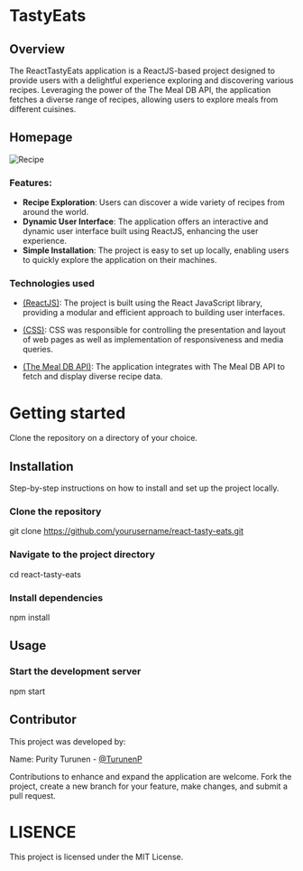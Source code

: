 # TastyEats

## Overview

The ReactTastyEats application is a ReactJS-based project designed to provide users with a delightful experience exploring and discovering various recipes. Leveraging the power of the The Meal DB API, the application fetches a diverse range of recipes, allowing users to explore meals from different cuisines.

## Homepage
![Recipe](https://github.com/TurunenP/ReactTastyEats/assets/43337898/c3aa9ae6-9d64-46a1-8d26-ec03c72ece09)


### Features:

- **Recipe Exploration**: Users can discover a wide variety of recipes from around the world.
- **Dynamic User Interface**: The application offers an interactive and dynamic user interface built using ReactJS, enhancing the user experience.
- **Simple Installation**: The project is easy to set up locally, enabling users to quickly explore the application on their machines.


### Technologies used

- [(ReactJS)](https://legacy.reactjs.org/docs/getting-started.html): The project is built using the React JavaScript library, providing a modular and efficient approach to building user interfaces.

- [(CSS)](https://web.dev/learn/css/): CSS was responsible for controlling the presentation and layout of web pages as well as implementation of responsiveness and media queries.

- [(The Meal DB API)](https://www.themealdb.com/api.php): The application integrates with The Meal DB API to fetch and display diverse recipe data.



# Getting started
Clone the repository on a directory of your choice.


## Installation

Step-by-step instructions on how to install and set up the project locally.

### Clone the repository
git clone https://github.com/yourusername/react-tasty-eats.git

### Navigate to the project directory
cd react-tasty-eats

### Install dependencies
npm install

## Usage

### Start the development server
npm start


## Contributor
This project was developed by:

Name: Purity Turunen - [@TurunenP](https://github.com/TurunenP/ReactTastyEats)

Contributions to enhance and expand the application are welcome.
Fork the project, create a new branch for your feature, make changes, and submit a pull request.


# LISENCE
This project is licensed under the MIT License.
